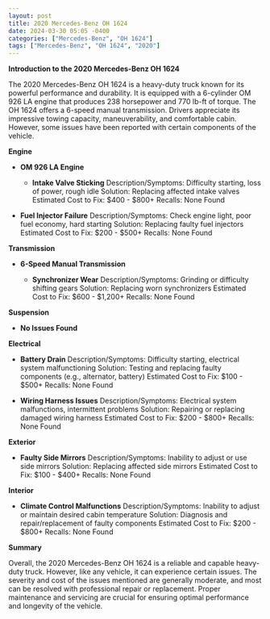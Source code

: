 ```yaml
---
layout: post
title: 2020 Mercedes-Benz OH 1624
date: 2024-03-30 05:05 -0400
categories: ["Mercedes-Benz", "OH 1624"]
tags: ["Mercedes-Benz", "OH 1624", "2020"]
---
```

**Introduction to the 2020 Mercedes-Benz OH 1624**

The 2020 Mercedes-Benz OH 1624 is a heavy-duty truck known for its powerful performance and durability. It is equipped with a 6-cylinder OM 926 LA engine that produces 238 horsepower and 770 lb-ft of torque. The OH 1624 offers a 6-speed manual transmission. Drivers appreciate its impressive towing capacity, maneuverability, and comfortable cabin. However, some issues have been reported with certain components of the vehicle.

**Engine**

* **OM 926 LA Engine**

    * **Intake Valve Sticking**
    Description/Symptoms: Difficulty starting, loss of power, rough idle
    Solution: Replacing affected intake valves
    Estimated Cost to Fix: $400 - $800+
    Recalls: None Found

* **Fuel Injector Failure**
    Description/Symptoms: Check engine light, poor fuel economy, hard starting
    Solution: Replacing faulty fuel injectors
    Estimated Cost to Fix: $200 - $500+
    Recalls: None Found

**Transmission**

* **6-Speed Manual Transmission**

    * **Synchronizer Wear**
    Description/Symptoms: Grinding or difficulty shifting gears
    Solution: Replacing worn synchronizers
    Estimated Cost to Fix: $600 - $1,200+
    Recalls: None Found

**Suspension**

* **No Issues Found**

**Electrical**

* **Battery Drain**
    Description/Symptoms: Difficulty starting, electrical system malfunctioning
    Solution: Testing and replacing faulty components (e.g., alternator, battery)
    Estimated Cost to Fix: $100 - $500+
    Recalls: None Found

* **Wiring Harness Issues**
    Description/Symptoms: Electrical system malfunctions, intermittent problems
    Solution: Repairing or replacing damaged wiring harness
    Estimated Cost to Fix: $200 - $800+
    Recalls: None Found

**Exterior**

* **Faulty Side Mirrors**
    Description/Symptoms: Inability to adjust or use side mirrors
    Solution: Replacing affected side mirrors
    Estimated Cost to Fix: $100 - $400+
    Recalls: None Found

**Interior**

* **Climate Control Malfunctions**
    Description/Symptoms: Inability to adjust or maintain desired cabin temperature
    Solution: Diagnosis and repair/replacement of faulty components
    Estimated Cost to Fix: $200 - $800+
    Recalls: None Found

**Summary**

Overall, the 2020 Mercedes-Benz OH 1624 is a reliable and capable heavy-duty truck. However, like any vehicle, it can experience certain issues. The severity and cost of the issues mentioned are generally moderate, and most can be resolved with professional repair or replacement. Proper maintenance and servicing are crucial for ensuring optimal performance and longevity of the vehicle.
